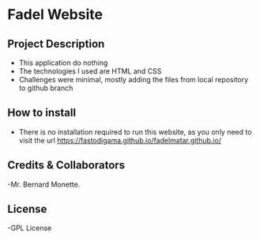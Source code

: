 # Fadel Website

## Project Description
 - This application do nothing
 - The technologies I used are HTML and CSS
 - Challenges were minimal, mostly adding the files from local repository to github branch
## How to install
  - There is no installation required to run this website, as you only need to visit the url https://fastodigama.github.io/fadelmatar.github.io/
## Credits & Collaborators
  -Mr. Bernard Monette.
## License
  -GPL License
